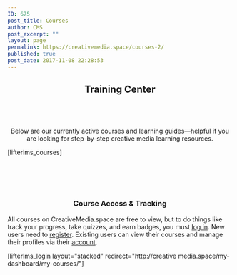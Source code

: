 ```yaml
---
ID: 675
post_title: Courses
author: CMS
post_excerpt: ""
layout: page
permalink: https://creativemedia.space/courses-2/
published: true
post_date: 2017-11-08 22:28:53
---
```

<!-- wp:heading {"align":"center","className":"cms-page-title"} -->
<h2 style="text-align:center" class="cms-page-title">Training Center</h2>
<!-- /wp:heading -->

<!-- wp:spacer {"height":40} -->
<div style="height:40px" aria-hidden="true" class="wp-block-spacer"></div>
<!-- /wp:spacer -->

<!-- wp:paragraph {"align":"center","className":"margin-centered"} -->
<p style="text-align:center" class="margin-centered">Below are our currently active courses and learning guides—helpful if you are looking for step-by-step creative media learning resources.</p>
<!-- /wp:paragraph -->

<!-- wp:shortcode -->
[lifterlms_courses]
<!-- /wp:shortcode -->

<!-- wp:spacer {"height":60} -->
<div style="height:60px" aria-hidden="true" class="wp-block-spacer"></div>
<!-- /wp:spacer -->

<!-- wp:heading {"level":3,"align":"center","className":"margin-centered"} -->
<h3 style="text-align:center" class="margin-centered">Course Access &amp; Tracking</h3>
<!-- /wp:heading -->

<!-- wp:paragraph {"className":"margin-centered"} -->
<p class="margin-centered">All courses on CreativeMedia.space are free to view, but to do things like track your progress, take quizzes, and earn badges, you must <a href="/login">log in</a>. New users need to <a href="/register">register</a>. Existing users can view their courses and manage their profiles via their <a href="/account">account</a>. </p>
<!-- /wp:paragraph -->

<!-- wp:columns {"columns":3} -->
<div class="wp-block-columns has-3-columns"><!-- wp:column -->
<div class="wp-block-column"><!-- wp:paragraph -->
<p></p>
<!-- /wp:paragraph --></div>
<!-- /wp:column -->

<!-- wp:column -->
<div class="wp-block-column"><!-- wp:shortcode -->
[lifterlms_login layout="stacked" redirect="http://creative media.space/my-dashboard/my-courses/"]
<!-- /wp:shortcode -->

<!-- wp:paragraph -->
<p></p>
<!-- /wp:paragraph --></div>
<!-- /wp:column -->

<!-- wp:column -->
<div class="wp-block-column"></div>
<!-- /wp:column --></div>
<!-- /wp:columns -->